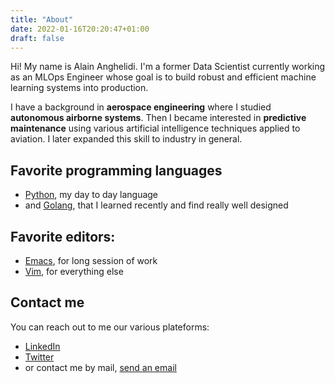```yaml
---
title: "About"
date: 2022-01-16T20:20:47+01:00
draft: false
---
```


Hi! My name is Alain Anghelidi. I'm a former Data Scientist currently working
as an MLOps Engineer whose goal is to build robust and efficient machine learning systems into production.

I have a background in **aerospace engineering** where I studied **autonomous
airborne systems**. Then I became interested in **predictive maintenance** using various artificial
intelligence techniques applied to aviation. I later expanded this skill to
industry in general.

## Favorite programming languages
- [Python](https://www.python.org/), my day to day language
- and [Golang](https://go.dev/), that I learned recently and find really well designed

## Favorite editors:
- [Emacs](https://www.gnu.org/software/emacs/), for long session of work
- [Vim](https://www.vim.org/), for everything else

## Contact me
You can reach out to me our various plateforms:
- [LinkedIn](https://www.linkedin.com/in/alain-anghelidi/)
- [Twitter](https://twitter.com/alangel12407606)
- or contact me by mail, [send an email](mailto:alainanghelidi@gmail.com)
